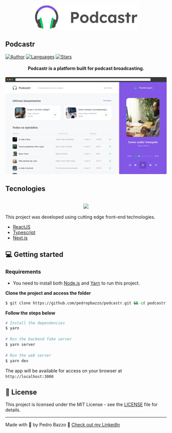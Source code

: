 <div align="center">
  <img src="https://raw.githubusercontent.com/pedropbazzo/podcastr/13d60bd7d3f666cab43e23bbbf3e493522200119/img/podcastr-logo.svg" alt="Podcastr logo">
</div>

## Podcastr

[![Author](https://img.shields.io/badge/author-pedropbazzo-8257E5?style=flat-square)](https://github.com/pedropbazzo)
[![Languages](https://img.shields.io/github/languages/count/pedropbazzo/podcastr?color=%238257E5&style=flat-square)](#)
[![Stars](https://img.shields.io/github/stars/pedropbazzo/podcastr?color=8257E5&style=flat-square)](https://github.com/pedropbazzo/podcastr/stargazers)

<h4 align="center">
  Podcastr is a platform built for podcast broadcasting.
</h4>

![Podcastr preview](https://raw.githubusercontent.com/pedropbazzo/podcastr/master/img/app-preview.png)

## Tecnologies

<div align="center">
  <br />
  <img src="https://raw.githubusercontent.com/josepholiveira/podcastr/main/.github/tech-logos.png">
</div>

This project was developed using cutting edge front-end technologies.


- [ReactJS](https://reactjs.org/)
- [Typescript](https://www.typescriptlang.org/)
- [Next.js](https://nextjs.org/)

## 💻 Getting started

### Requirements

- You need to install both [Node.js](https://nodejs.org/en/download/) and [Yarn](https://yarnpkg.com/) to run this project.

**Clone the project and access the folder**

```bash
$ git clone https://github.com/pedropbazzo/podcastr.git && cd podcastr
```

**Follow the steps below**

```bash
# Install the dependencies
$ yarn

# Run the backend fake server
$ yarn server

# Run the web server
$ yarn dev
```

The app will be available for access on your browser at `http://localhost:3000`

## 📝 License

This project is licensed under the MIT License - see the [LICENSE](LICENSE) file for details.

---

Made with 💜 by Pedro Bazzo 👋 [Check out my LinkedIn](https://www.linkedin.com/in/pedropbazzo)
